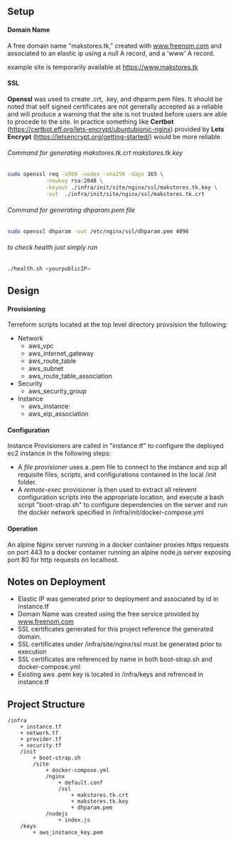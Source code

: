 ## Setup
#### Domain Name
A free domain name "makstores.tk," created with www.freenom.com and associated to an elastic ip using a null A record, and a 'www' A record.

example site is temporarily available at https://www.makstores.tk
#### SSL
**Openssl** was used to create .crt, .key, and dhparm.pem files. It should be noted that self signed certificates are not generally accepted as a reliable and will produce a warning that the site is not trusted before  users are able to procede to the site. In practice something like **Certbot** (https://certbot.eff.org/lets-encrypt/ubuntubionic-nginx) provided by **Lets Encrypt** (https://letsencrypt.org/getting-started/) would be more reliable.
###### Command for generating makstores.tk.crt  makstores.tk.key 
```bash
sudo openssl req -x509 -nodes -sha256 -days 365 \
			-newkey rsa:2048 \
			-keyout ./infra/init/site/nginx/ssl/makstores.tk.key \
			-out  ./infra/init/site/nginx/ssl/makstores.tk.crt
```
###### Command for generating dhparam.pem file
```bash
sudo openssl dhparam -out /etc/nginx/ssl/dhparam.pem 4096
```


###### to check health just simply run 
```bash
./health.sh <yourpublicIP>
```

## Design
#### Provisioning
Terreform scripts located at the top level directory provsision the following:
- Network
	- aws_vpc
	- aws_internet_gateway
	- aws_route_table
	- aws_subnet
	- aws_route_table_association
- Security
	- aws_security_group
- Instance
	- aws_instance:
	- aws_eip_association

#### Configuration
Instance Provisioners are called in "instance.tf" to configure the deployed ec2 instance in the following steps: 
- A *file provisioner* uses a .pem file to connect to the instance and scp all requisite files, scripts, and configurations contained in the local /init folder.
- A *remote-exec* provisioner is then used to extract all relevent configuration scripts into the appropriate location, and execute a bash script "boot-strap.sh" to configure dependencies on the server and run the docker network specified in /infra/init/docker-compose.yml

#### Operation
An alpine Nginx server running in a docker container proxies https requests on port 443 to a docker container running an alpine node.js server exposing port 80 for http requests on localhost.

## Notes on Deployment
- Elastic IP was generated prior to deployment and associated by id in instance.tf
- Domain Name was created using the free service provided by www.freenom.com
- SSL certificates generated for this project reference the generated domain.
- SSL certificates under /infra/site/nginx/ssl must be generated prior to execution
- SSL certificates are referenced by name in both boot-strap.sh and docker-compose.yml
- Existing aws .pem key is located in /infra/keys and refrenced in instance.tf

## Project Structure
```
/infra
	+ instance.tf
	+ network.tf
	+ provider.tf
	+ security.tf
 	/init
		+ boot-strap.sh
		/site
			+ docker-compose.yml
			/nginx
				+ default.conf
				/ssl
					+ makstores.tk.crt
					+ makstores.tk.key
					+ dhparam.pem
			/nodejs
				+ index.js
	/keys
		+ aws_instance_key.pem 
```